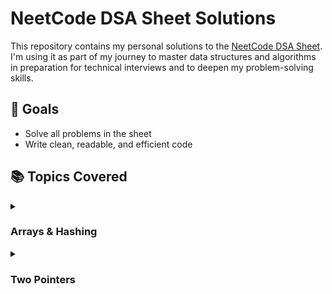 # NeetCode DSA Sheet Solutions

This repository contains my personal solutions to the [NeetCode DSA Sheet](https://neetcode.io/). I'm using it as part of my journey to master data structures and algorithms in preparation for technical interviews and to deepen my problem-solving skills.

## 🚀 Goals
- Solve all problems in the sheet
- Write clean, readable, and efficient code

## 📚 Topics Covered
<details>
<summary><h3> Arrays & Hashing </h3></summary>

#### Easy
- [Concatenation Of Array](https://leetcode.com/problems/concatenation-of-array/description/) &nbsp;&nbsp;[📄](/arrays%20&%20hashing/ConcatenationOfArray.java)
- [Contains Duplicate](https://leetcode.com/problems/contains-duplicate/description/) &nbsp;&nbsp;[📄](/arrays%20&%20hashing/ContainsDuplicate.java)
- [Valid Anagram](https://leetcode.com/problems/valid-anagram/description/) &nbsp;&nbsp;[📄](/arrays%20&%20hashing/ValidAnagram.java)
- [Two Sum](https://leetcode.com/problems/two-sum/description/) &nbsp;&nbsp;[📄](/arrays%20&%20hashing/TwoSum.java)
- [Longest Common Prefix](https://leetcode.com/problems/longest-common-prefix/description/) &nbsp;&nbsp;[📄](/arrays%20&%20hashing/LongestCommonPrefix.java)
- [Remove Element](https://leetcode.com/problems/remove-element/description/) &nbsp;&nbsp;[📄](/arrays%20&%20hashing/RemoveElement.java)
- [Majority Element](https://leetcode.com/problems/majority-element/description/) &nbsp;&nbsp;[📄](/arrays%20&%20hashing/MajorityElement.java)
- [Design HashSet](https://leetcode.com/problems/design-hashset/description/) &nbsp;&nbsp;[📄](/arrays%20&%20hashing/DesignHashSet.java)
- [Design HashMap](https://leetcode.com/problems/design-hashmap/description/) &nbsp;&nbsp;[📄](/arrays%20&%20hashing/DesignHashMap.java)
#### Medium
- [Group Anagrams](https://leetcode.com/problems/group-anagrams/description/) &nbsp;&nbsp;[📄](/arrays%20&%20hashing/GroupAnagrams.java)
- [Sort an Array](https://leetcode.com/problems/sort-an-array/description/) &nbsp;&nbsp;[📄](/arrays%20&%20hashing/SortAnArray.java)
- [Sort Colors](https://leetcode.com/problems/sort-colors/description/) &nbsp;&nbsp;[📄](/arrays%20&%20hashing/SortColors.java)
- [ Top K Frequent Elements](https://leetcode.com/problems/top-k-frequent-elements/description/) &nbsp;&nbsp;[📄](/arrays%20&%20hashing/TopKFrequentElements.java)
- [Product of Array Except Self](https://leetcode.com/problems/product-of-array-except-self/description/) &nbsp;&nbsp;[📄](/arrays%20&%20hashing/ProductOfArrayExceptSelf.java)
- [Valid Sudoku](https://leetcode.com/problems/valid-sudoku/description/) &nbsp;&nbsp;[📄](/arrays%20&%20hashing/ValidSudoku.java)
- [Longest Consecutive Sequence](https://leetcode.com/problems/longest-consecutive-sequence/description/) &nbsp;&nbsp;[📄](/arrays%20&%20hashing/LongestConsecutiveSequence.java)
- [Best Time to Buy and Sell Stock II](https://leetcode.com/problems/best-time-to-buy-and-sell-stock-ii/description/) &nbsp;&nbsp;[📄](/arrays%20&%20hashing/BestTimeToBuyandSellStockII.java)
- [Majority Element II](https://leetcode.com/problems/majority-element-ii/description/) &nbsp;&nbsp;[📄](/arrays%20&%20hashing/MajorityElementII.java)
- [Subarray Sum Equals K](https://leetcode.com/problems/subarray-sum-equals-k/description/) &nbsp;&nbsp;[📄](/arrays%20&%20hashing/SubarraySumEqualsK.java)
#### Hard
- [First Missing Positive](https://leetcode.com/problems/first-missing-positive/description/) &nbsp;&nbsp;[📄](/arrays%20&%20hashing/FirstMissingPositive.java)
</details>
<details>
<summary><h3> Two Pointers </h3></summary>

#### Easy
- [Reverse String](https://leetcode.com/problems/reverse-string/description/) &nbsp;&nbsp;[📄](/two%20pointers/ReverseString.java)
- [Valid Palindrome](https://leetcode.com/problems/valid-palindrome/description/) &nbsp;&nbsp;[📄](/two%20pointers/ValidPalindrome.java)
- [Valid Palindrome II](https://leetcode.com/problems/valid-palindrome-ii/description/) &nbsp;&nbsp;[📄](/two%20pointers/ValidPalindromeII.java)
- [Merge Strings Alternately](https://leetcode.com/problems/merge-strings-alternately/description/) &nbsp;&nbsp;[📄](/two%20pointers/MergeStringsAlternately.java)
- [Merge Sorted Array](https://leetcode.com/problems/merge-sorted-array/description/) &nbsp;&nbsp;[📄](/two%20pointers/MergeSortedArray.java)
- [Remove Duplicates from Sorted Array](https://leetcode.com/problems/remove-duplicates-from-sorted-array/description/) &nbsp;&nbsp;[📄](/two%20pointers/RemoveDuplicatesfromSortedArray.java)

</details>